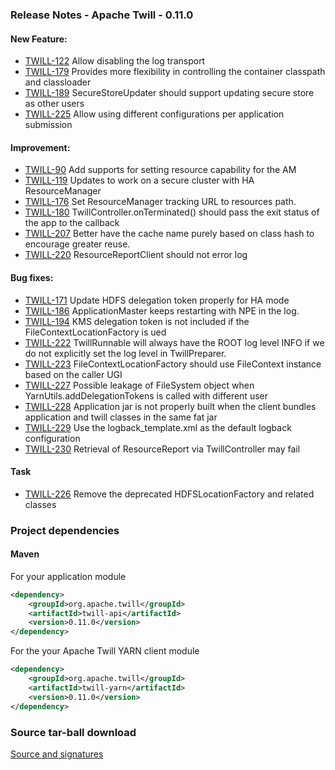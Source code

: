 <!--
 Licensed to the Apache Software Foundation (ASF) under one
 or more contributor license agreements.  See the NOTICE file
 distributed with this work for additional information
 regarding copyright ownership.  The ASF licenses this file
 to you under the Apache License, Version 2.0 (the
 "License"); you may not use this file except in compliance
 with the License.  You may obtain a copy of the License at

     http://www.apache.org/licenses/LICENSE-2.0

 Unless required by applicable law or agreed to in writing, software
 distributed under the License is distributed on an "AS IS" BASIS,
 WITHOUT WARRANTIES OR CONDITIONS OF ANY KIND, either express or implied.
 See the License for the specific language governing permissions and
 limitations under the License.
-->

<head>
  <title>Apache Twill Release 0.11.0</title>
</head>

### Release Notes - Apache Twill - 0.11.0

#### New Feature:
  * [TWILL-122](https://issues.apache.org/jira/browse/TWILL-122)  Allow disabling the log transport
  * [TWILL-179](https://issues.apache.org/jira/browse/TWILL-179)  Provides more flexibility in controlling the container classpath and classloader
  * [TWILL-189](https://issues.apache.org/jira/browse/TWILL-189)  SecureStoreUpdater should support updating secure store as other users
  * [TWILL-225](https://issues.apache.org/jira/browse/TWILL-225)  Allow using different configurations per application submission

#### Improvement:
  * [TWILL-90](https://issues.apache.org/jira/browse/TWILL-90)    Add supports for setting resource capability for the AM
  * [TWILL-119](https://issues.apache.org/jira/browse/TWILL-119)  Updates to work on a secure cluster with HA ResourceManager
  * [TWILL-176](https://issues.apache.org/jira/browse/TWILL-176)  Set ResourceManager tracking URL to resources path.
  * [TWILL-180](https://issues.apache.org/jira/browse/TWILL-180)  TwillController.onTerminated() should pass the exit status of the app to the callback
  * [TWILL-207](https://issues.apache.org/jira/browse/TWILL-207)  Better have the cache name purely based on class hash to encourage greater reuse.
  * [TWILL-220](https://issues.apache.org/jira/browse/TWILL-220)  ResourceReportClient should not error log

#### Bug fixes:
  * [TWILL-171](https://issues.apache.org/jira/browse/TWILL-171)  Update HDFS delegation token properly for HA mode
  * [TWILL-186](https://issues.apache.org/jira/browse/TWILL-186)  ApplicationMaster keeps restarting with NPE in the log.
  * [TWILL-194](https://issues.apache.org/jira/browse/TWILL-194)  KMS delegation token is not included if the FileContextLocationFactory is ued
  * [TWILL-222](https://issues.apache.org/jira/browse/TWILL-222)  TwillRunnable will always have the ROOT log level INFO if we do not explicitly set the log level in TwillPreparer.
  * [TWILL-223](https://issues.apache.org/jira/browse/TWILL-223)  FileContextLocationFactory should use FileContext instance based on the caller UGI
  * [TWILL-227](https://issues.apache.org/jira/browse/TWILL-227)  Possible leakage of FileSystem object when YarnUtils.addDelegationTokens is called with different user
  * [TWILL-228](https://issues.apache.org/jira/browse/TWILL-228)  Application jar is not properly built when the client bundles application and twill classes in the same fat jar
  * [TWILL-229](https://issues.apache.org/jira/browse/TWILL-229)  Use the logback_template.xml as the default logback configuration
  * [TWILL-230](https://issues.apache.org/jira/browse/TWILL-230)  Retrieval of ResourceReport via TwillController may fail

#### Task
  * [TWILL-226](https://issues.apache.org/jira/browse/TWILL-226)  Remove the deprecated HDFSLocationFactory and related classes


### Project dependencies

#### Maven
For your application module

```xml
<dependency>
    <groupId>org.apache.twill</groupId>
    <artifactId>twill-api</artifactId>
    <version>0.11.0</version>
</dependency>
```

For the your Apache Twill YARN client module

```xml
<dependency>
    <groupId>org.apache.twill</groupId>
    <artifactId>twill-yarn</artifactId>
    <version>0.11.0</version>
</dependency>
```

### Source tar-ball download
[Source and signatures](http://www.apache.org/dyn/closer.cgi/twill/0.11.0/src)
